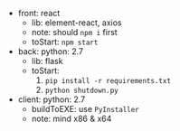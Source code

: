 - front: react
  - lib: element-react, axios
  - note: should `npm i` first
  - toStart: `npm start`
- back: python: 2.7
  - lib: flask
  - toStart:
    1. `pip install -r requirements.txt`
    2. `python shutdown.py`
- client: python: 2.7
  - buildToEXE: use `PyInstaller`
  - note: mind x86 & x64